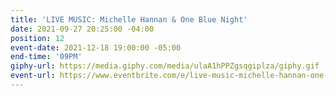 ```yaml
---
title: 'LIVE MUSIC: Michelle Hannan & One Blue Night'
date: 2021-09-27 20:25:00 -04:00
position: 12
event-date: 2021-12-18 19:00:00 -05:00
end-time: '09PM'
giphy-url: https://media.giphy.com/media/ulaA1hPPZgsqgiplza/giphy.gif
event-url: https://www.eventbrite.com/e/live-music-michelle-hannan-one-blue-night-tickets-209301465317
---
```


